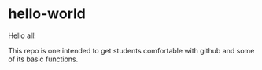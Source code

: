 # hello-world

Hello all!

This repo is one intended to get students comfortable with github and some of its basic functions.
